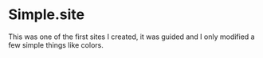 # Simple.site

This was one of the first sites I created, it was guided and I only modified a few simple things like colors.

#

